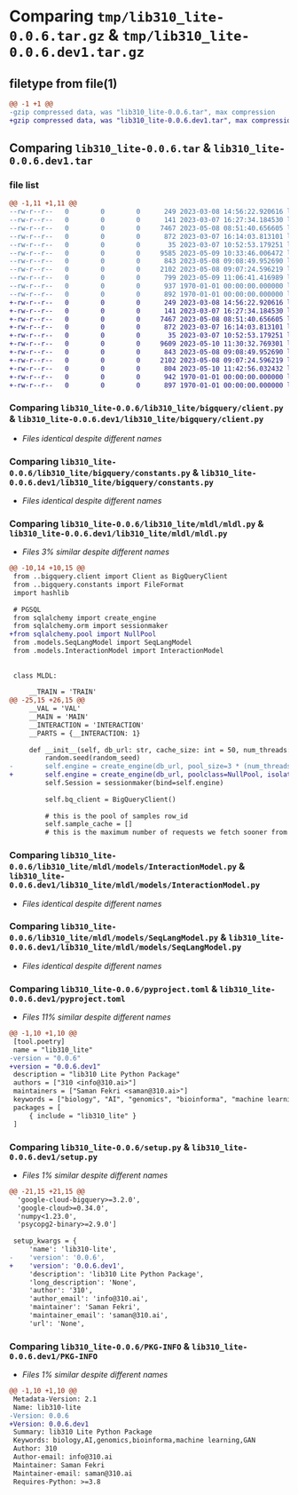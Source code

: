 # Comparing `tmp/lib310_lite-0.0.6.tar.gz` & `tmp/lib310_lite-0.0.6.dev1.tar.gz`

## filetype from file(1)

```diff
@@ -1 +1 @@
-gzip compressed data, was "lib310_lite-0.0.6.tar", max compression
+gzip compressed data, was "lib310_lite-0.0.6.dev1.tar", max compression
```

## Comparing `lib310_lite-0.0.6.tar` & `lib310_lite-0.0.6.dev1.tar`

### file list

```diff
@@ -1,11 +1,11 @@
--rw-r--r--   0        0        0      249 2023-03-08 14:56:22.920616 lib310_lite-0.0.6/lib310_lite/__init__.py
--rw-r--r--   0        0        0      141 2023-03-07 16:27:34.184530 lib310_lite-0.0.6/lib310_lite/bigquery/_functions.py
--rw-r--r--   0        0        0     7467 2023-05-08 08:51:40.656605 lib310_lite-0.0.6/lib310_lite/bigquery/client.py
--rw-r--r--   0        0        0      872 2023-03-07 16:14:03.813101 lib310_lite-0.0.6/lib310_lite/bigquery/constants.py
--rw-r--r--   0        0        0       35 2023-03-07 10:52:53.179251 lib310_lite-0.0.6/lib310_lite/fucntion.py
--rw-r--r--   0        0        0     9585 2023-05-09 10:33:46.006472 lib310_lite-0.0.6/lib310_lite/mldl/mldl.py
--rw-r--r--   0        0        0      843 2023-05-08 09:08:49.952690 lib310_lite-0.0.6/lib310_lite/mldl/models/InteractionModel.py
--rw-r--r--   0        0        0     2102 2023-05-08 09:07:24.596219 lib310_lite-0.0.6/lib310_lite/mldl/models/SeqLangModel.py
--rw-r--r--   0        0        0      799 2023-05-09 11:06:41.416989 lib310_lite-0.0.6/pyproject.toml
--rw-r--r--   0        0        0      937 1970-01-01 00:00:00.000000 lib310_lite-0.0.6/setup.py
--rw-r--r--   0        0        0      892 1970-01-01 00:00:00.000000 lib310_lite-0.0.6/PKG-INFO
+-rw-r--r--   0        0        0      249 2023-03-08 14:56:22.920616 lib310_lite-0.0.6.dev1/lib310_lite/__init__.py
+-rw-r--r--   0        0        0      141 2023-03-07 16:27:34.184530 lib310_lite-0.0.6.dev1/lib310_lite/bigquery/_functions.py
+-rw-r--r--   0        0        0     7467 2023-05-08 08:51:40.656605 lib310_lite-0.0.6.dev1/lib310_lite/bigquery/client.py
+-rw-r--r--   0        0        0      872 2023-03-07 16:14:03.813101 lib310_lite-0.0.6.dev1/lib310_lite/bigquery/constants.py
+-rw-r--r--   0        0        0       35 2023-03-07 10:52:53.179251 lib310_lite-0.0.6.dev1/lib310_lite/fucntion.py
+-rw-r--r--   0        0        0     9609 2023-05-10 11:30:32.769301 lib310_lite-0.0.6.dev1/lib310_lite/mldl/mldl.py
+-rw-r--r--   0        0        0      843 2023-05-08 09:08:49.952690 lib310_lite-0.0.6.dev1/lib310_lite/mldl/models/InteractionModel.py
+-rw-r--r--   0        0        0     2102 2023-05-08 09:07:24.596219 lib310_lite-0.0.6.dev1/lib310_lite/mldl/models/SeqLangModel.py
+-rw-r--r--   0        0        0      804 2023-05-10 11:42:56.032432 lib310_lite-0.0.6.dev1/pyproject.toml
+-rw-r--r--   0        0        0      942 1970-01-01 00:00:00.000000 lib310_lite-0.0.6.dev1/setup.py
+-rw-r--r--   0        0        0      897 1970-01-01 00:00:00.000000 lib310_lite-0.0.6.dev1/PKG-INFO
```

### Comparing `lib310_lite-0.0.6/lib310_lite/bigquery/client.py` & `lib310_lite-0.0.6.dev1/lib310_lite/bigquery/client.py`

 * *Files identical despite different names*

### Comparing `lib310_lite-0.0.6/lib310_lite/bigquery/constants.py` & `lib310_lite-0.0.6.dev1/lib310_lite/bigquery/constants.py`

 * *Files identical despite different names*

### Comparing `lib310_lite-0.0.6/lib310_lite/mldl/mldl.py` & `lib310_lite-0.0.6.dev1/lib310_lite/mldl/mldl.py`

 * *Files 3% similar despite different names*

```diff
@@ -10,14 +10,15 @@
 from ..bigquery.client import Client as BigQueryClient
 from ..bigquery.constants import FileFormat
 import hashlib
 
 # PGSQL
 from sqlalchemy import create_engine
 from sqlalchemy.orm import sessionmaker
+from sqlalchemy.pool import NullPool
 from .models.SeqLangModel import SeqLangModel
 from .models.InteractionModel import InteractionModel
 
 
 class MLDL:
 
     __TRAIN = 'TRAIN'
@@ -25,15 +26,15 @@
     __VAL = 'VAL'
     __MAIN = 'MAIN'
     __INTERACTION = 'INTERACTION'
     __PARTS = {__INTERACTION: 1}
 
     def __init__(self, db_url: str, cache_size: int = 50, num_threads: int = 10, random_seed: int = time.time()):
         random.seed(random_seed)
-        self.engine = create_engine(db_url, pool_size=3 * (num_threads + 1), max_overflow=4 * (num_threads + 1))
+        self.engine = create_engine(db_url, poolclass=NullPool, isolation_level='READ UNCOMMITTED')
         self.Session = sessionmaker(bind=self.engine)
 
         self.bq_client = BigQueryClient()
 
         # this is the pool of samples row_id
         self.sample_cache = []
         # this is the maximum number of requests we fetch sooner from the database
```

### Comparing `lib310_lite-0.0.6/lib310_lite/mldl/models/InteractionModel.py` & `lib310_lite-0.0.6.dev1/lib310_lite/mldl/models/InteractionModel.py`

 * *Files identical despite different names*

### Comparing `lib310_lite-0.0.6/lib310_lite/mldl/models/SeqLangModel.py` & `lib310_lite-0.0.6.dev1/lib310_lite/mldl/models/SeqLangModel.py`

 * *Files identical despite different names*

### Comparing `lib310_lite-0.0.6/pyproject.toml` & `lib310_lite-0.0.6.dev1/pyproject.toml`

 * *Files 11% similar despite different names*

```diff
@@ -1,10 +1,10 @@
 [tool.poetry]
 name = "lib310_lite"
-version = "0.0.6"
+version = "0.0.6.dev1"
 description = "lib310 Lite Python Package"
 authors = ["310 <info@310.ai>"]
 maintainers = ["Saman Fekri <saman@310.ai>"]
 keywords = ["biology", "AI", "genomics", "bioinforma", "machine learning", "GAN"]
 packages = [
     { include = "lib310_lite" }
 ]
```

### Comparing `lib310_lite-0.0.6/setup.py` & `lib310_lite-0.0.6.dev1/setup.py`

 * *Files 1% similar despite different names*

```diff
@@ -21,15 +21,15 @@
  'google-cloud-bigquery>=3.2.0',
  'google-cloud>=0.34.0',
  'numpy<1.23.0',
  'psycopg2-binary>=2.9.0']
 
 setup_kwargs = {
     'name': 'lib310-lite',
-    'version': '0.0.6',
+    'version': '0.0.6.dev1',
     'description': 'lib310 Lite Python Package',
     'long_description': 'None',
     'author': '310',
     'author_email': 'info@310.ai',
     'maintainer': 'Saman Fekri',
     'maintainer_email': 'saman@310.ai',
     'url': 'None',
```

### Comparing `lib310_lite-0.0.6/PKG-INFO` & `lib310_lite-0.0.6.dev1/PKG-INFO`

 * *Files 1% similar despite different names*

```diff
@@ -1,10 +1,10 @@
 Metadata-Version: 2.1
 Name: lib310-lite
-Version: 0.0.6
+Version: 0.0.6.dev1
 Summary: lib310 Lite Python Package
 Keywords: biology,AI,genomics,bioinforma,machine learning,GAN
 Author: 310
 Author-email: info@310.ai
 Maintainer: Saman Fekri
 Maintainer-email: saman@310.ai
 Requires-Python: >=3.8
```

